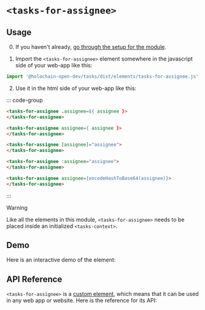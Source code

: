 
# `<tasks-for-assignee>`

## Usage

0. If you haven't already, [go through the setup for the module](/setup).

1. Import the `<tasks-for-assignee>` element somewhere in the javascript side of your web-app like this:

```js
import '@holochain-open-dev/tasks/dist/elements/tasks-for-assignee.js'
```

2. Use it in the html side of your web-app like this:

::: code-group
```html [Lit]
<tasks-for-assignee .assignee=${ assignee }>
</tasks-for-assignee>
```

```html [React]
<tasks-for-assignee assignee={ assignee }>
</tasks-for-assignee>
```

```html [Angular]
<tasks-for-assignee [assignee]="assignee">
</tasks-for-assignee>
```

```html [Vue]
<tasks-for-assignee :assignee="assignee">
</tasks-for-assignee>
```

```html [Svelte]
<tasks-for-assignee assignee={encodeHashToBase64(assignee)}>
</tasks-for-assignee>
```
:::

> [!WARNING]
> Like all the elements in this module, `<tasks-for-assignee>` needs to be placed inside an initialized `<tasks-context>`.

## Demo

Here is an interactive demo of the element:

<element-demo>
</element-demo>

<script setup>
import { onMounted } from "vue";
import { ProfilesClient, ProfilesStore } from '@holochain-open-dev/profiles';
import { demoProfiles, ProfilesZomeMock } from '@holochain-open-dev/profiles/dist/mocks.js';
import { decodeHashFromBase64, encodeHashToBase64 } from '@holochain/client';
import { render } from "lit";
import { html, unsafeStatic } from "lit/static-html.js";

import { TasksZomeMock, sampleTask } from "../../ui/src/mocks.ts";
import { TasksStore } from "../../ui/src/tasks-store.ts";
import { TasksClient } from "../../ui/src/tasks-client.ts";

onMounted(async () => {
  // Elements need to be imported on the client side, not the SSR side
  // Reference: https://vitepress.dev/guide/ssr-compat#importing-in-mounted-hook
  await import('@api-viewer/docs/lib/api-docs.js');
  await import('@api-viewer/demo/lib/api-demo.js');
  await import('@holochain-open-dev/profiles/dist/elements/profiles-context.js');
  if (!customElements.get('tasks-context')) await import('../../ui/src/elements/tasks-context.ts');
  if (!customElements.get('tasks-for-assignee')) await import('../../ui/src/elements/tasks-for-assignee.ts');

  const profiles = await demoProfiles();
  const myPubKey = Array.from(profiles.keys())[0];

  const profilesMock = new ProfilesZomeMock(profiles, myPubKey);
  const profilesStore = new ProfilesStore(new ProfilesClient(profilesMock, "tasks_test"));

  const mock = new TasksZomeMock();
  const client = new TasksClient(mock, "tasks_test");

  const task2 = await sampleTask(client, {
    assignee: myPubKey
  });

  const record = await mock.create_task(task2);

  const store = new TasksStore(client);
  
  render(html`
    <profiles-context .store=${profilesStore}>
      <tasks-context .store=${store}>
        <api-demo src="custom-elements.json" only="tasks-for-assignee" exclude-knobs="store">
          <template data-element="tasks-for-assignee" data-target="host">
            <tasks-for-assignee assignee=${unsafeStatic(encodeHashToBase64(task2.assignee))}" ></tasks-for-assignee>
          </template>
        </api-demo>
      </tasks-context>
    </profiles-context>
  `, document.querySelector('element-demo'))
  })

</script>

## API Reference

`<tasks-for-assignee>` is a [custom element](https://web.dev/articles/custom-elements-v1), which means that it can be used in any web app or website. Here is the reference for its API:

<api-docs src="custom-elements.json" only="tasks-for-assignee">
</api-docs>
